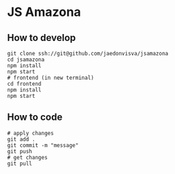 # JS Amazona

## How to develop
```
git clone ssh://git@github.com/jaedonvisva/jsamazona
cd jsamazona
npm install
npm start
# frontend (in new terminal)
cd frontend
npm install
npm start
```
## How to code
```
# apply changes
git add .
git commit -m "message"
git push
# get changes
git pull
```